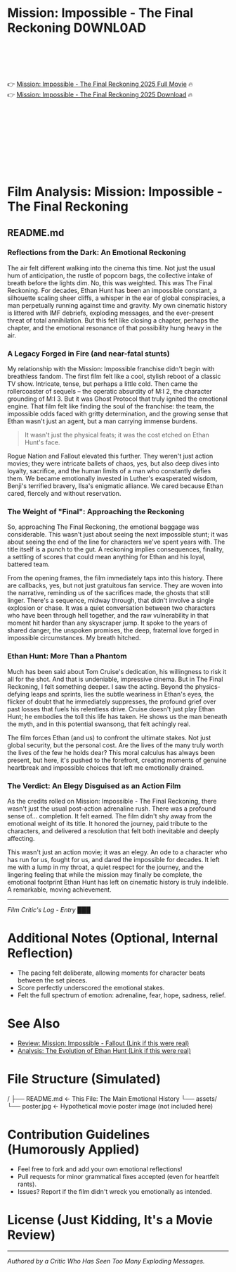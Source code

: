 # Mission: Impossible - The Final Reckoning D0WNL0AD

<br><br><br><br>


👉 <a href="https://Michael-inidinpo1980.github.io/eibqvfrrpp/">Mission: Impossible - The Final Reckoning 2025 Full Movie</a> 🔥
<br>
👉 <a href="https://Michael-inidinpo1980.github.io/eibqvfrrpp/">Mission: Impossible - The Final Reckoning 2025 Download</a> 🔥


<br><br><br><br><br><br><br><br>



# Film Analysis: Mission: Impossible - The Final Reckoning

## README.md

### Reflections from the Dark: An Emotional Reckoning

The air felt different walking into the cinema this time. Not just the usual hum of anticipation, the rustle of popcorn bags, the collective intake of breath before the lights dim. No, this was weighted. This was The Final Reckoning. For decades, Ethan Hunt has been an impossible constant, a silhouette scaling sheer cliffs, a whisper in the ear of global conspiracies, a man perpetually running against time and gravity. My own cinematic history is littered with IMF debriefs, exploding messages, and the ever-present threat of total annihilation. But this felt like closing a chapter, perhaps the chapter, and the emotional resonance of that possibility hung heavy in the air.

### A Legacy Forged in Fire (and near-fatal stunts)

My relationship with the Mission: Impossible franchise didn't begin with breathless fandom. The first film felt like a cool, stylish reboot of a classic TV show. Intricate, tense, but perhaps a little cold. Then came the rollercoaster of sequels – the operatic absurdity of M:I 2, the character grounding of M:I 3. But it was Ghost Protocol that truly ignited the emotional engine. That film felt like finding the soul of the franchise: the team, the impossible odds faced with gritty determination, and the growing sense that Ethan wasn't just an agent, but a man carrying immense burdens.

> It wasn't just the physical feats; it was the cost etched on Ethan Hunt's face.

Rogue Nation and Fallout elevated this further. They weren't just action movies; they were intricate ballets of chaos, yes, but also deep dives into loyalty, sacrifice, and the human limits of a man who constantly defies them. We became emotionally invested in Luther's exasperated wisdom, Benji's terrified bravery, Ilsa's enigmatic alliance. We cared because Ethan cared, fiercely and without reservation.

### The Weight of "Final": Approaching the Reckoning

So, approaching The Final Reckoning, the emotional baggage was considerable. This wasn't just about seeing the next impossible stunt; it was about seeing the end of the line for characters we've spent years with. The title itself is a punch to the gut. A reckoning implies consequences, finality, a settling of scores that could mean anything for Ethan and his loyal, battered team.

From the opening frames, the film immediately taps into this history. There are callbacks, yes, but not just gratuitous fan service. They are woven into the narrative, reminding us of the sacrifices made, the ghosts that still linger. There's a sequence, midway through, that didn't involve a single explosion or chase. It was a quiet conversation between two characters who have been through hell together, and the raw vulnerability in that moment hit harder than any skyscraper jump. It spoke to the years of shared danger, the unspoken promises, the deep, fraternal love forged in impossible circumstances. My breath hitched.

### Ethan Hunt: More Than a Phantom

Much has been said about Tom Cruise's dedication, his willingness to risk it all for the shot. And that is undeniable, impressive cinema. But in The Final Reckoning, I felt something deeper. I saw the acting. Beyond the physics-defying leaps and sprints, lies the subtle weariness in Ethan's eyes, the flicker of doubt that he immediately suppresses, the profound grief over past losses that fuels his relentless drive. Cruise doesn't just play Ethan Hunt; he embodies the toll this life has taken. He shows us the man beneath the myth, and in this potential swansong, that felt achingly real.

The film forces Ethan (and us) to confront the ultimate stakes. Not just global security, but the personal cost. Are the lives of the many truly worth the lives of the few he holds dear? This moral calculus has always been present, but here, it's pushed to the forefront, creating moments of genuine heartbreak and impossible choices that left me emotionally drained.

### The Verdict: An Elegy Disguised as an Action Film

As the credits rolled on Mission: Impossible - The Final Reckoning, there wasn't just the usual post-action adrenaline rush. There was a profound sense of... completion. It felt earned. The film didn't shy away from the emotional weight of its title. It honored the journey, paid tribute to the characters, and delivered a resolution that felt both inevitable and deeply affecting.

This wasn't just an action movie; it was an elegy. An ode to a character who has run for us, fought for us, and dared the impossible for decades. It left me with a lump in my throat, a quiet respect for the journey, and the lingering feeling that while the mission may finally be complete, the emotional footprint Ethan Hunt has left on cinematic history is truly indelible. A remarkable, moving achievement.

---

_Film Critic's Log - Entry ███_


# Additional Notes (Optional, Internal Reflection)
- The pacing felt deliberate, allowing moments for character beats between the set pieces.
- Score perfectly underscored the emotional stakes.
- Felt the full spectrum of emotion: adrenaline, fear, hope, sadness, relief.


# See Also
- [Review: Mission: Impossible - Fallout (Link if this were real)](https://example.com/fallout-review)
- [Analysis: The Evolution of Ethan Hunt (Link if this were real)](https://example.com/ethan-hunt-evolution)


# File Structure (Simulated)
/
├── README.md          <- This File: The Main Emotional History
└── assets/
    └── poster.jpg     <- Hypothetical movie poster image (not included here)


# Contribution Guidelines (Humorously Applied)
- Feel free to fork and add your own emotional reflections!
- Pull requests for minor grammatical fixes accepted (even for heartfelt rants).
- Issues? Report if the film didn't wreck you emotionally as intended.


# License (Just Kidding, It's a Movie Review)


---
_Authored by a Critic Who Has Seen Too Many Exploding Messages._





